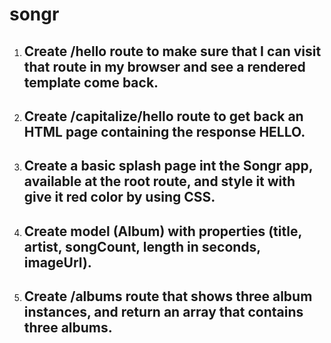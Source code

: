 # songr

1. ## Create /hello route to make sure that I can visit that route in my browser and see a rendered template come back.

2. ## Create /capitalize/hello route to get back an HTML page containing the response HELLO.

3. ## Create a basic splash page int the Songr app, available at the root route, and style it with give it red color by using CSS.

4. ## Create model (Album) with properties (title, artist, songCount, length in seconds, imageUrl).

5. ## Create /albums route that shows three album instances, and return an array that contains three albums.